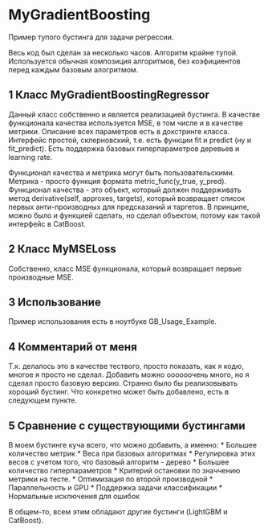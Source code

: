 # MyGradientBoosting
Пример тупого бустинга для задачи регрессии.

Весь код был сделан за несколько часов. Алгоритм крайне тупой. 
Используется обычная композиция алгоритмов, без коэфициентов перед каждым базовым алогритмом.

## 1 Класс MyGradientBoostingRegressor
Данный класс собственно и является реализацией бустинга. В качестве функционала качества используется MSE, в том числе и в качестве метрики.
Описание всех параметров есть в докстринге класса. Интерфейс простой, склерновский, т.е. есть функции fit и predict (ну и fit_predict).
Есть поддержка базовых гиперпараметров деревьев и learning rate. 

Функционал качества и метрика могут быть пользовательскими. Метрика - просто функция формата metric_func(y_true, y_pred). Функционал качества - это объект, 
который должен поддерживать метод derivative(self, approxes, targets), который возвращает список первых анти-производных для предсказаний и таргетов.
В принципе, можно было и функцией сделать, но сделал объектом, потому как такой интерфейс в CatBoost.

## 2 Класс MyMSELoss
Собственно, класс MSE функционала, который возвращает первые производные MSE.

## 3 Использование
Пример использования есть в ноутбуке GB_Usage_Example. 

## 4 Комментарий от меня
Т.к. делалось это в качестве тествого, просто показать, как я кодю, многое я просто не сделал. Добавить можно оооооочень много, но я сделал просто базовую версию.
Странно было бы реализовывать хороший бустинг. Что конкретно может быть добавлено, есть в следующем пункте.

## 5 Сравнение с существующими бустингами
В моем бустинге куча всего, что можно добавить, а именно:
	* Большее количество метрик
	* Веса при базовых алгоритмах
	* Регулировка этих весов с учетом того, что базовый алгоритм - дерево
	* Большее количество гиперпараметров
	* Критерий остановки по значчению метрики на тесте.
	* Оптимизация по второй производной
	* Параллельность и GPU
	* Поддержка задачи классификации
	* Нормальные исключения для ошибок

В общем-то, всем этим обладают другие бустинги (LightGBM и CatBoost). 